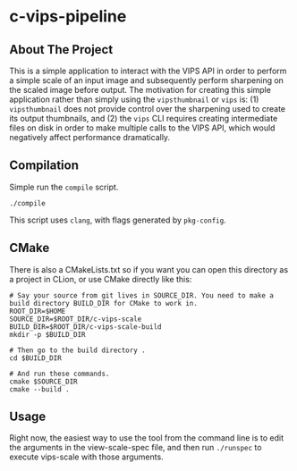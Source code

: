 # c-vips-pipeline


## About The Project

This is a simple application to interact with the VIPS API in order to perform a simple scale
of an input image and subsequently perform sharpening on the scaled image before output. The
motivation for creating this simple application rather than simply using the `vipsthumbnail`
or `vips` is: (1) `vipsthumbnail` does not provide control over the sharpening used to create
its output thumbnails, and (2) the `vips` CLI requires creating intermediate files on disk in
order to make multiple calls to the VIPS API, which would negatively affect performance
dramatically.

## Compilation

Simple run the `compile` script.

```
./compile
```

This script uses `clang`, with flags generated by `pkg-config`.

## CMake

There is also a CMakeLists.txt so if you want you can open this directory as a project in CLion, or use CMake directly like this:

```
# Say your source from git lives in SOURCE_DIR. You need to make a build directory BUILD_DIR for CMake to work in.
ROOT_DIR=$HOME
SOURCE_DIR=$ROOT_DIR/c-vips-scale
BUILD_DIR=$ROOT_DIR/c-vips-scale-build
mkdir -p $BUILD_DIR 

# Then go to the build directory .
cd $BUILD_DIR

# And run these commands.
cmake $SOURCE_DIR
cmake --build .
```

## Usage

Right now, the easiest way to use the tool from the command line is to edit the arguments in the view-scale-spec file, and then run `./runspec` to execute vips-scale with those arguments.

